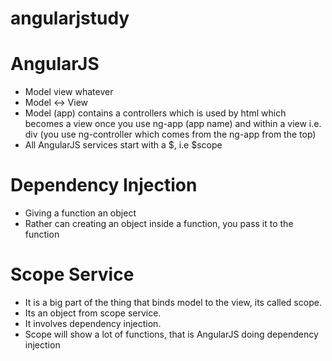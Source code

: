 # angularjstudy

# AngularJS 
- Model view whatever
- Model <-> View
- Model (app) contains a controllers which is used by html which becomes a view once you use ng-app (app name)
and within a view i.e. div (you use ng-controller which comes from the ng-app from the top)
- All AngularJS services start with a $, i.e $scope

# Dependency Injection
- Giving a function an object
- Rather can creating an object inside a function, you pass it to the function

# Scope Service
- It is a big part of the thing that binds model to the view, its called scope.
- Its an object from scope service.
- It involves dependency injection.
- Scope will show a lot of functions, that is AngularJS doing dependency injection

